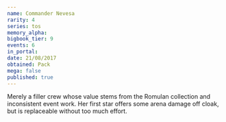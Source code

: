 ```yaml
---
name: Commander Nevesa
rarity: 4
series: tos
memory_alpha:
bigbook_tier: 9
events: 6
in_portal:
date: 21/08/2017
obtained: Pack
mega: false
published: true
---
```


Merely a filler crew whose value stems from the Romulan collection and inconsistent event work. Her first star offers some arena damage off cloak, but is replaceable without too much effort.

